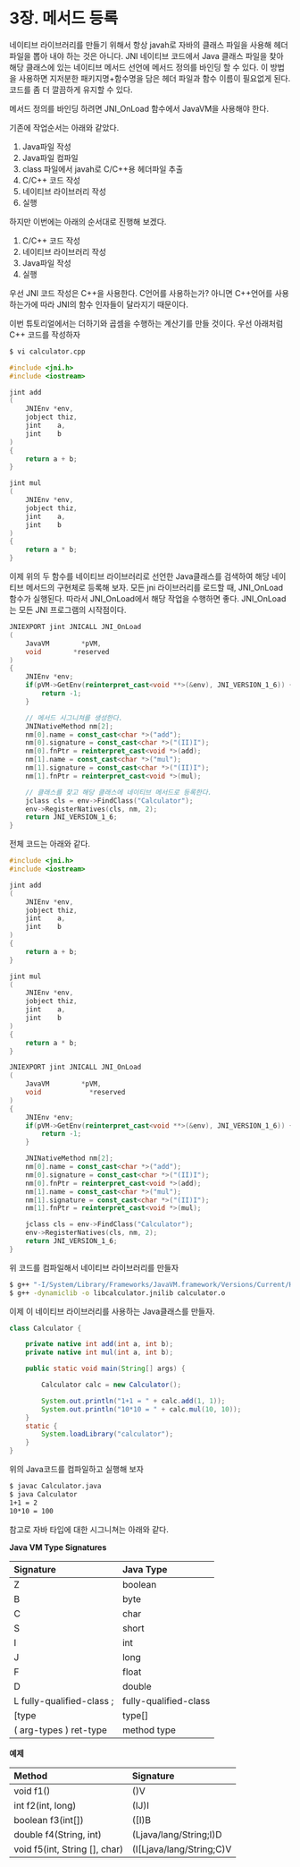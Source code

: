 # 3장. 메서드 등록

네이티브 라이브러리를 만들기 위해서 항상 javah로 자바의 클래스 파일을 사용해 헤더 파일을 뽑아 내야 하는 것은 아니다. JNI 네이티브 코드에서 Java 클래스 파일을 찾아 해당 클래스에 있는 네이티브 메서드 선언에 메서드 정의를 바인딩 할 수 있다. 이 방법을 사용하면 지저분한 패키지명+함수명을 담은 헤더 파일과 함수 이름이 필요없게 된다. 코드를 좀 더 깔끔하게 유지할 수 있다.

메서드 정의를 바인딩 하려면 JNI\_OnLoad 함수에서 JavaVM을 사용해야 한다.

기존에 작업순서는 아래와 같았다.

1. Java파일 작성
2. Java파일 컴파일
3. class 파일에서 javah로 C/C++용 헤더파일 추출
4. C/C++ 코드 작성
5. 네이티브 라이브러리 작성
6. 실행

하지만 이번에는 아래의 순서대로 진행해 보겠다.

1. C/C++ 코드 작성
2. 네이티브 라이브러리 작성
3. Java파일 작성
4. 실행

우선 JNI 코드 작성은 C++을 사용한다. C언어를 사용하는가? 아니면 C++언어를 사용하는가에 따라 JNI의 함수 인자들이 달라지기 때문이다.

이번 튜토리얼에서는 더하기와 곱셈을 수행하는 계산기를 만들 것이다. 우선 아래처럼 C++ 코드를 작성하자

```bash
$ vi calculator.cpp
```

```cpp
#include <jni.h>
#include <iostream>

jint add
(
    JNIEnv *env,
    jobject thiz,
    jint    a,
    jint    b
)
{
    return a + b;
}

jint mul
(
    JNIEnv *env,
    jobject thiz,
    jint    a,
    jint    b
)
{
    return a * b;
}
```

이제 위의 두 함수를 네이티브 라이브러리로 선언한 Java클래스를 검색하여 해당 네이티브 메서드의 구현체로 등록해 보자. 모든 jni 라이브러리를 로드할 때, JNI\_OnLoad 함수가 실행된다. 따라서 JNI\_OnLoad에서 해당 작업을 수행하면 좋다. JNI\_OnLoad는 모든 JNI 프로그램의 시작점이다.

```cpp
JNIEXPORT jint JNICALL JNI_OnLoad
(
    JavaVM        *pVM,
    void        *reserved
)
{
    JNIEnv *env;
    if(pVM->GetEnv(reinterpret_cast<void **>(&env), JNI_VERSION_1_6)) {
        return -1;
    }

    // 메서드 시그니쳐를 생성한다.
    JNINativeMethod nm[2];
    nm[0].name = const_cast<char *>("add");
    nm[0].signature = const_cast<char *>("(II)I");
    nm[0].fnPtr = reinterpret_cast<void *>(add);
    nm[1].name = const_cast<char *>("mul");
    nm[1].signature = const_cast<char *>("(II)I");
    nm[1].fnPtr = reinterpret_cast<void *>(mul);

    // 클래스를 찾고 해당 클래스에 네이티브 메서드로 등록한다.
    jclass cls = env->FindClass("Calculator");
    env->RegisterNatives(cls, nm, 2);
    return JNI_VERSION_1_6;
}
```

전체 코드는 아래와 같다.

```cpp
#include <jni.h>
#include <iostream>

jint add
(
    JNIEnv *env,
    jobject thiz,
    jint    a,
    jint    b
)
{
    return a + b;
}

jint mul
(
    JNIEnv *env,
    jobject thiz,
    jint    a,
    jint    b
)
{
    return a * b;
}

JNIEXPORT jint JNICALL JNI_OnLoad
(
    JavaVM        *pVM,
    void            *reserved
)
{
    JNIEnv *env;
    if(pVM->GetEnv(reinterpret_cast<void **>(&env), JNI_VERSION_1_6)) {
        return -1;
    }

    JNINativeMethod nm[2];
    nm[0].name = const_cast<char *>("add");
    nm[0].signature = const_cast<char *>("(II)I");
    nm[0].fnPtr = reinterpret_cast<void *>(add);
    nm[1].name = const_cast<char *>("mul");
    nm[1].signature = const_cast<char *>("(II)I");
    nm[1].fnPtr = reinterpret_cast<void *>(mul);

    jclass cls = env->FindClass("Calculator");
    env->RegisterNatives(cls, nm, 2);
    return JNI_VERSION_1_6;
}
```

위 코드를 컴파일해서 네이티브 라이브러리를 만들자

```bash
$ g++ "-I/System/Library/Frameworks/JavaVM.framework/Versions/Current/Headers/" -c calculator.cpp
$ g++ -dynamiclib -o libcalculator.jnilib calculator.o
```

이제 이 네이티브 라이브러리를 사용하는 Java클래스를 만들자.

```java
class Calculator {

    private native int add(int a, int b);
    private native int mul(int a, int b);

    public static void main(String[] args) {

        Calculator calc = new Calculator();

        System.out.println("1+1 = " + calc.add(1, 1));
        System.out.println("10*10 = " + calc.mul(10, 10));    
    }
    static {
        System.loadLibrary("calculator");
    }
}
```

위의 Java코드를 컴파일하고 실행해 보자

```bash
$ javac Calculator.java
$ java Calculator
1+1 = 2
10*10 = 100
```

참고로 자바 타입에 대한 시그니쳐는 아래와 같다.

**Java VM Type Signatures**

| Signature | Java Type |
| :--- | :--- |
| Z | boolean |
| B | byte |
| C | char |
| S | short |
| I | int |
| J | long |
| F | float |
| D | double |
| L fully-qualified-class ; | fully-qualified-class |
| \[type | type\[\] |
| \( arg-types \) ret-type | method type |

**예제**

| Method | Signature |
| :--- | :--- |
| void f1\(\) | \(\)V |
| int f2\(int, long\) | \(IJ\)I |
| boolean f3\(int\[\]\) | \(\[I\)B |
| double f4\(String, int\) | \(Ljava/lang/String;I\)D |
| void f5\(int, String \[\], char\) | \(I\[Ljava/lang/String;C\)V |

